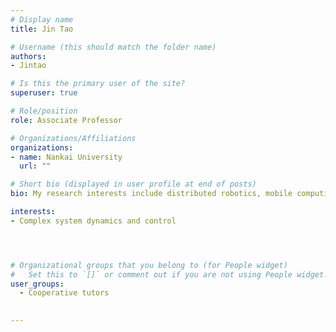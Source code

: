 ```yaml
---
# Display name
title: Jin Tao

# Username (this should match the folder name)
authors:
- Jintao

# Is this the primary user of the site?
superuser: true

# Role/position
role: Associate Professor

# Organizations/Affiliations
organizations:
- name: Nankai University
  url: ""

# Short bio (displayed in user profile at end of posts)
bio: My research interests include distributed robotics, mobile computing and programmable matter.

interests:
- Complex system dynamics and control




# Organizational groups that you belong to (for People widget)
#   Set this to `[]` or comment out if you are not using People widget.
user_groups:
  - Cooperative tutors

   
---
```


